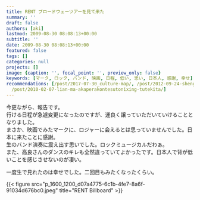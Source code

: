 ```yaml
---
title: RENT ブロードウェーツアーを見て来た
summary: ''
draft: false
authors: [aki]
lastmod: 2009-08-30 08:08:13+00:00
subtitle: ''
date: 2009-08-30 08:08:13+00:00
featured: false
tags: []
categories: null
projects: []
image: {caption: '', focal_point: '', preview_only: false}
keywords: [マーク, ロック, バンド, 映画, 日程, 低い, 思い, 日本人, 感謝, 幸せ]
recommendations: [/post/2017-07-30_culture-map/, /post/2012-09-24-sheng-yan-zou-henoqi-dai-tojia-zhi/,
  /post/2010-02-07-lian-ma-akaperakontesutonixing-tutekita/]
---
```

今更ながら、報告です。  
行ける日程が急遽変更になったのですが、運良く譲っていただいていけることとなりました。  
まさか、映画でみたマークに、ロジャーに会えるとは思っていませんでした。日本に来たことに感謝。  
生のバンド演奏に震え出す思いでした。ロックミュージカルだわぁ。  
また、高良さんのダンスのキレも全然違っていてよかったです。日本人で背が低いことを感じさせないのが凄い。

一度生で見れたのは幸せでした。二回目もみたくなったくらい。

{{< figure src="p_1600_1200_d07a4775-6c1b-4fe7-8a6f-91034d676bc0.jpeg" title="RENT Billboard" >}}
